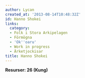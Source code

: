 ```yaml
---
author: Lycan
created_at: '2013-08-14T10:48:32Z'
id: Hanno Shokei
links:
  category:
  - Folk i Stora Arkipelagen
  - Förmögna
  - 'Ok''oaru'
  - Work in progress
  - Ärketjockisar
title: Hanno Shokei
---
```


**Resurser: 26 (Kung)** 